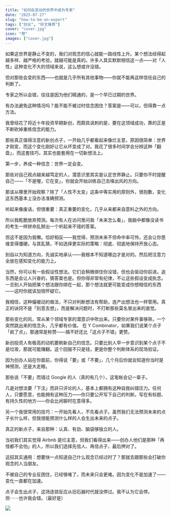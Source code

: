 ```yaml
---
title: "如何在变动的世界中成为专家"
date: "2025-07-27"
slug: "how-to-be-an-expert"
tags: ["创业", "好文推荐"]
cover: "cover.jpg"
icon: "😎"
images: ["cover.jpg"]
---
```

如果这世界是静止不变的，我们对观念的信心就能一路线性上升。某个想法经得起越多样、越严格的考验，就越可能是真的。许多人其实默默相信这一点——对「人性」这种变化不大的领域来说，这么想或许没错。



但对那些会变的东西——也就是几乎所有其他事物——你就不能再这样信任自己的判断了。



专家之所以会错，往往是因为他们精通的，是一个早已过期的世界。



有办法避免这种情况吗？能不能不被过时信念困住？答案是——可以，但得靠一点方法。



我曾经花了将近十年投资早期新创，而颇具讽刺的是，要在这领域成功，靠的正是不断砍掉重练信念的能力。



那些真正值得注意的新创点子，一开始几乎都看起来像烂主意，原因很简单：世界才刚变，而这个变化刚好让它从坏变成了对。我花了很多时间学会分辨这种「翻盘」，而这套技巧，其实也能套用在一切新想法上。



第一步，养成一种信念：世界一定会变。



那些对自己观点越来越笃定的人，潜意识里其实是认定世界静止。只要你不时提醒自己——「不是喔，它在变」，你就会开始训练自己去嗅出风的方向。



那该从哪里开始观察？除了「人性不太变」这条中等实用的原则外，很抱歉，变化这东西基本上没办法准确预测。



听起来像废话，但很重要：真正重要的变化，几乎从来都来自意料之外的方向。



所以我乾脆放弃预测。每次有人在访问里问我「未来怎么看」，我脑中都像没读书的考生一样拼命乱掰出一个听起来不错的答案。



但这不是因为我懒。恰好相反——我觉得，预测未来不但命中率可怜，还会让你思维变得僵硬。与其乱猜，不如选择更实际的策略：彻底、彻底地保持开放心态。



别自以为知道方向，先诚实地承认——我根本不知道哪边才是对的。然后把注意力全放在感知变化的能力上。



当然，你可以有一些假设性想法。它们会稍微绑住你没错，但也会驱动你前进。追东西是会让人兴奋的，猜答案也是。但你得非常有纪律，不让这些假设变成执念。
一旦别人开始把某个想法跟你绑在一起，那个想法就更可能变成你想相信的东西——这时你就该加倍怀疑它。



我相信，这种偏被动的做法，不只对判断想法有帮助，连产出想法也一样管用。真正的诀窍不是「刻意去想」，而是解决问题时，不打断那些莫名冒出来的直觉。



那些变化的风，常从某个领域专家的潜意识中吹出来。只要你对某件事够熟，一个突然跳出来的怪念头，几乎都有价值。
在 Y Combinator，如果我们说某个点子「疯了点」，那通常是称赞——搞不好还比「这点子不错」更赞。



新创投资人有极高的动机要刷新自己的信念。只要比别人早一步意识到某个点子不是垃圾，那就可能赚翻。这个回报不只是钱，更是你整个判断体系的现场验证。



因为创办人站在你面前，你得说「要」或「不要」，几个月后你就会知道你当时是神预测，还是大走眼。



那些说「不要」而错过 Google 的人（真的有几个），这笔帐会记一辈子。



凡是对想法要「下注」而非只评论的人，基本上都拥有这种自我纠错压力。任何人，只要愿意，也能拥有这种压力——你只要公开写下自己的判断。写在有标题、有持久性的地方——你会比闲聊时在意得多。



另一个我很常用的技巧：一开始先看人，不先看点子。虽然我们无法预测未来的点子长什么样，但我很能预测什么样的人会生出未来的点子。



真正的新点子，来自那种：认真、有劲、脑袋够独立的人。



当初我们其实觉得 Airbnb 是烂主意，但我们看得出来——创办人他们是那种「再怪都不会怕」的人，所以我们选择先信人、再信点子，最后押对了。



这招其实通用：想要快一点知道自己什么观念已经过时了？那就去跟那些会打破你观念的人当朋友。



不被自己的专业反困住，已经够难了，而未来只会更难。因为变化不是加速了——变化一直都在加速。



点子会生出点子，这场连锁反应从旧石器时代就没停过。我不认为它会停。
但⋯⋯也许我会错。（最好是）




![](https://prod-files-secure.s3.us-west-2.amazonaws.com/112d0858-5090-4d34-a606-b75eb8d65fd2/46476355-9cf3-4e99-9b7a-3531bc426380/1000202064.png?X-Amz-Algorithm=AWS4-HMAC-SHA256&X-Amz-Content-Sha256=UNSIGNED-PAYLOAD&X-Amz-Credential=ASIAZI2LB466XYYTKDIC%2F20251030%2Fus-west-2%2Fs3%2Faws4_request&X-Amz-Date=20251030T064704Z&X-Amz-Expires=3600&X-Amz-Security-Token=IQoJb3JpZ2luX2VjEC4aCXVzLXdlc3QtMiJHMEUCIGCZ1ZT1Fy3r9rpY4N2aaFcDeABMr6B7F5ntCa2fLJ%2BcAiEAxIKi4ChBMQa8TPtdgsWGmtijIlohiD9b%2Bist2IEK%2FW8qiAQI5%2F%2F%2F%2F%2F%2F%2F%2F%2F%2F%2FARAAGgw2Mzc0MjMxODM4MDUiDDSw5VLzpgZ%2FdUgbgSrcAzdMlRC1BPahP65TbcHDrRqTOB9ceYZB8fKdiZHBpelhwSRcSmP5mWdrd%2FIN3sIrDil6Djcc4bJQJkJQZ6YALJp51xpQYgDx%2B%2FXOtFyxwbCm%2FPZ38y837l6K4g1SpgY9IIPwYt3KSPaFZ1jV3NbnjkCtA3OobYX8b%2BOIe3W2S7yWwolWPtsr65daB123eQ6et4GpycF9%2BMIE1NB%2B2Ht2IRMukhhBoH0m64Varhc27iEPgraubA2SJGcMraGJdlSDUUcsbwHTg98RgEgM4q5SXsW70cHgSeFPNKFL2yAZb6iK2VF0rCPRhGIaduRsya7fYhjDAG2I7E7Yaf2VRoIlRuXX3O8j2rPo9xQ%2BkGmNbWJ2cBXNri4O1WSm%2FPzrGNUH3%2BFCEgglAEMXBDXI6izaacPYqJG1RHxhKPy3auV8VfnlexrvvZ3xWs0hyip1np%2FI0HPhEuhUVnHzyQLUOtRuw2qTzY4sjuwuilaSAQyNDE7byDvyXEhFScoAUvb0m%2B%2FPYIq8aKOfz9d5r35AYt1FKniZaNDEHB1%2FXbO2zQzTK9iyNEAja98G0gJ3Cajo5Kn5wSX%2FStzal2YyvvZsClO2f7E6EScIUEpke%2B5WaBuu9FEdjcsOvp%2FBVERPqGyUMITwi8gGOqUBqezaqHo2N4Fzv%2BFYXY2JaI9svWu%2Fifcr3zkx1H1OPfqX2S%2BTsgBYu0%2B9bRrRTUWWdeZps%2F2KXCNCRvSJXUxnB%2FJKbYLlSORnOit52uKKmf4hOzdOLz%2FFxDuCbi0yVigeVzOwPfGiKpteJNh9uBkv%2BNYzOCU4dtz30%2B%2Bf88NnrahduCp60sqDlsIo5pDDMpagDGzopHnKcyFiXC3xeHnqjE5sCbxq&X-Amz-Signature=97d95826d199fa833843b57028745df9d22b60db6852263c94403a658ff521dc&X-Amz-SignedHeaders=host&x-amz-checksum-mode=ENABLED&x-id=GetObject)

